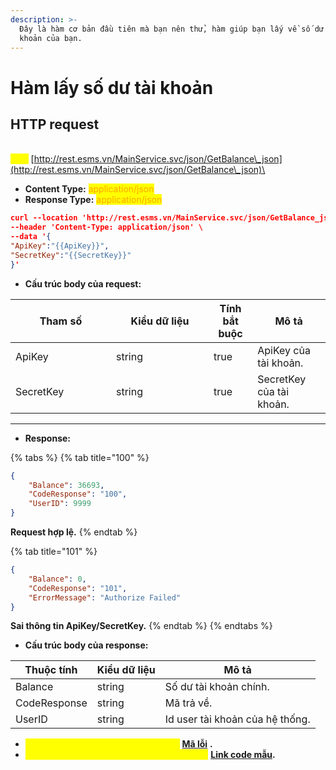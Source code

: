 ```yaml
---
description: >-
  Đây là hàm cơ bản đầu tiên mà bạn nên thử, hàm giúp bạn lấy về số dư trong tài
  khoản của bạn.
---
```


# Hàm lấy số dư tài khoản



## HTTP request

\
<mark style="color:yellow;">**`POST`**</mark> [http://rest.esms.vn/MainService.svc/json/GetBalance\_json](http://rest.esms.vn/MainService.svc/json/GetBalance\_json)\


* **Content Type:** <mark style="color:orange;">application/json</mark>
* **Response Type:** <mark style="color:orange;">application/json</mark>

```json
curl --location 'http://rest.esms.vn/MainService.svc/json/GetBalance_json' \
--header 'Content-Type: application/json' \
--data '{
"ApiKey":"{{ApiKey}}",
"SecretKey":"{{SecretKey}}"
}'
```

* **Cấu trúc body của request:**

<table><thead><tr><th width="145">Tham số</th><th width="140">Kiểu dữ liệu</th><th data-type="checkbox">Tính bắt buộc</th><th>Mô tả</th></tr></thead><tbody><tr><td>ApiKey</td><td>string</td><td>true</td><td>ApiKey của tài khoản.</td></tr><tr><td>SecretKey</td><td>string</td><td>true</td><td>SecretKey của tài khoản.</td></tr></tbody></table>

***

* **Response:**

{% tabs %}
{% tab title="100" %}
```json
{
    "Balance": 36693,
    "CodeResponse": "100",
    "UserID": 9999
}
```

**Request hợp lệ.**
{% endtab %}

{% tab title="101" %}


```json
{
    "Balance": 0,
    "CodeResponse": "101",
    "ErrorMessage": "Authorize Failed"
}
```

**Sai thông tin ApiKey/SecretKey.**
{% endtab %}
{% endtabs %}

* **Cấu trúc body của response:**

| Thuộc tính   | Kiểu dữ liệu | Mô tả                           |
| ------------ | ------------ | ------------------------------- |
| Balance      | string       | Số dư tài khoản chính.          |
| CodeResponse | string       | Mã trả về.                      |
| UserID       | string       | Id user tài khoản của hệ thống. |

* _<mark style="color:yellow;">**Thông tin chi tiết mã lỗi xem ở bảng:**</mark>_ [**Mã lỗi**](../bang-ma-loi.md) **.**
* _<mark style="color:yellow;">**Lấy code mẫu các ngôn ngữ trên Postman:**</mark>_ [**Link code mẫu**](https://samplefordevelopers.esms.vn/#571b0b39-3ce0-4102-817c-132beb05c7d8)**.**
